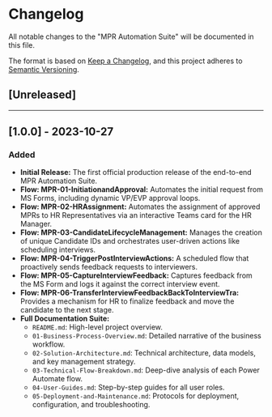 # Changelog

All notable changes to the "MPR Automation Suite" will be documented in this file.

The format is based on [Keep a Changelog](https://keepachangelog.com/en/1.0.0/),
and this project adheres to [Semantic Versioning](https://semver.org/spec/v2.0.0.html).

## [Unreleased]

---

## [1.0.0] - 2023-10-27

### Added
-   **Initial Release:** The first official production release of the end-to-end MPR Automation Suite.
-   **Flow: MPR-01-InitiationandApproval:** Automates the initial request from MS Forms, including dynamic VP/EVP approval loops.
-   **Flow: MPR-02-HRAssignment:** Automates the assignment of approved MPRs to HR Representatives via an interactive Teams card for the HR Manager.
-   **Flow: MPR-03-CandidateLifecycleManagement:** Manages the creation of unique Candidate IDs and orchestrates user-driven actions like scheduling interviews.
-   **Flow: MPR-04-TriggerPostInterviewActions:** A scheduled flow that proactively sends feedback requests to interviewers.
-   **Flow: MPR-05-CaptureInterviewFeedback:** Captures feedback from the MS Form and logs it against the correct interview event.
-   **Flow: MPR-06-TransferInterviewFeedbackBackToInterviewTra:** Provides a mechanism for HR to finalize feedback and move the candidate to the next stage.
-   **Full Documentation Suite:**
    -   `README.md`: High-level project overview.
    -   `01-Business-Process-Overview.md`: Detailed narrative of the business workflow.
    -   `02-Solution-Architecture.md`: Technical architecture, data models, and key management strategy.
    -   `03-Technical-Flow-Breakdown.md`: Deep-dive analysis of each Power Automate flow.
    -   `04-User-Guides.md`: Step-by-step guides for all user roles.
    -   `05-Deployment-and-Maintenance.md`: Protocols for deployment, configuration, and troubleshooting.